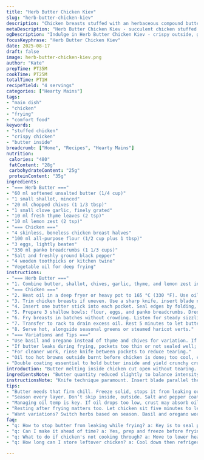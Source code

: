 ```yaml
---
title: "Herb Butter Chicken Kiev"
slug: "herb-butter-chicken-kiev"
description: "Chicken breasts stuffed with an herbaceous compound butter, breaded twice, then deep-fried until golden. The butter cubes freeze firm to hold shape during cooking, melting inside for moisture and flavor. The double dredge provides a crunchy crust. Tips on knife work for pockets and managing oil temperature prevent common pitfalls. Alternative herbs and oils suggested for variation and dietary needs."
metaDescription: "Herb Butter Chicken Kiev - succulent chicken stuffed with herb butter, double-breaded, deep-fried to a perfect golden brown."
ogDescription: "Indulge in Herb Butter Chicken Kiev - crispy outside, gooey inside. Your new favorite comfort food is waiting."
focusKeyphrase: "Herb Butter Chicken Kiev"
date: 2025-08-17
draft: false
image: herb-butter-chicken-kiev.png
author: "Kate"
prepTime: PT35M
cookTime: PT25M
totalTime: PT1H
recipeYield: "4 servings"
categories: ["Hearty Mains"]
tags:
- "main dish"
- "chicken"
- "frying"
- "comfort food"
keywords:
- "stuffed chicken"
- "crispy chicken"
- "butter inside"
breadcrumb: ["Home", "Recipes", "Hearty Mains"]
nutrition: 
 calories: "480"
 fatContent: "28g"
 carbohydrateContent: "25g"
 proteinContent: "35g"
ingredients:
- "=== Herb Butter ==="
- "60 ml softened unsalted butter (1/4 cup)"
- "1 small shallot, minced"
- "20 ml chopped chives (1 1/3 tbsp)"
- "1 small clove garlic, finely grated"
- "10 ml fresh thyme leaves (2 tsp)"
- "10 ml lemon zest (2 tsp)"
- "=== Chicken ==="
- "4 skinless, boneless chicken breast halves"
- "100 ml all-purpose flour (1/2 cup plus 1 tbsp)"
- "3 eggs, lightly beaten"
- "330 ml panko breadcrumbs (1 1/3 cups)"
- "Salt and freshly ground black pepper"
- "4 wooden toothpicks or kitchen twine"
- "Vegetable oil for deep frying"
instructions:
- "=== Herb Butter ==="
- "1. Combine butter, shallot, chives, garlic, thyme, and lemon zest in a bowl. Mix until uniform. Spread into a flat rectangle about 9 cm (3.5 in) wide on plastic wrap. Wrap tightly and freeze 25 minutes until firm. Cut into 4 sticks and keep chilled until ready."
- "=== Chicken ==="
- "2. Heat oil in a deep fryer or heavy pot to 165 °C (330 °F). Use oil with high smoke point like canola or peanut. Line a wire rack over a baking sheet to drain later."
- "3. Trim chicken breasts if uneven. Use a sharp knife, insert blade near narrow end parallel to cutting board, slice inward carefully to create pocket without cutting through. Widen pocket gently by fingers."
- "4. Insert one butter stick into each pocket. Seal edges by folding, securing with toothpicks or tie with kitchen twine to avoid butter leakage. Season inside and out generously with salt and pepper."
- "5. Prepare 3 shallow bowls: flour, eggs, and panko breadcrumbs. Dredge each breast in flour first, shaking off excess. Dip into egg wash fully, then coat with panko. Repeat egg and panko step once more to build a thick crust that traps juices well."
- "6. Fry breasts in batches without crowding. Listen for steady sizzling, color turning golden brown after ~12-15 minutes. Oil temperature drops when chicken added; let it recover between batches to maintain crispness. The crust should be deep golden, chicken juices clear if pierced."
- "7. Transfer to rack to drain excess oil. Rest 5 minutes to let butter set slightly again internally. Remove toothpicks or twine before serving."
- "8. Serve hot, alongside seasonal greens or steamed haricot verts."
- "=== Variations and Tips ==="
- "Use basil and oregano instead of thyme and chives for variation. If lactose intolerant, sub with coconut oil or vegan margarine but flavor alters."
- "If butter leaks during frying, pockets too thin or not sealed well; freeze butter firmly to prevent melting too soon."
- "For cleaner work, rinse knife between pockets to reduce tearing."
- "Oil too hot browns outside burnt before chicken is done; too cool, crust soggy and greasy."
- "Double coating essential to hold butter inside and yield crunchy crust."
introduction: "Butter melting inside chicken cut open without tearing. Crunchy breading traps juices, sounds crackle as it fries. Knife glides in to carve pocket right, not piercing through. Herbs grated fine, mingling with softened butter—zing of citrus zest brightening dense savor. Deep fryer humming steady heat, oil shimmering—too hot or cold, ruins crust. Freeze that butter tight, cut sticks firm for stuffing. Hands steady, seal pocket tight with toothpicks, no escape routes for buttery flood. Double dredging creates armor—flour, egg, crumbs, egg, crumbs—thick shield for tender meat, hot butter waiting inside. Rest to settle, slice gives steam hiss, aroma hits immediately buttery garlic with fresh herbs. An easy switch of oil or herb means game changes. Kitchen advice: knife control, oil vigilance; all in timing, touch, sense."
ingredientsNote: "Butter quantity reduced slightly to balance intensity with added lemon zest and thyme replacing parsley for herbaceous complexity. Shallot swaps onion green—milder, less fibrous than the original. Panko breadcrumbs replace regular to add crunch and lighter texture. Eggs reduced by one for less waste since coating doubled. Use unsalted butter for precise salt control. If no deep fryer, use heavy pot and a thermometer. For lactose intolerance, coconut oil or blended plant margarine replaces butter but expect less creamy mouthfeel. Fresh herbs essential for bright flavor; dried herbs lead to dull profile. Keep butter cold, firm, easy to work with, or it will melt when stuffing and leak during frying. Toothpicks or twine essential to seal pocket—skip and butter escapes. Flour dredging critical to keep coating adhering. Double dredge creates thick crust that insulates, prevents oil absorption, and seals moisture."
instructionsNote: "Knife technique paramount. Insert blade parallel then carefully hollow without piercing. Use finger to widen pocket to fit stick of butter without stretching thin and tearing—common fail. Freezing butter solid allows stuffing without it melting into meat early. Oil temperature should be around 165 °C (330 °F)—too hot burns crumbs before internal cooks; too cool means greasy soggy crusts. Listen to oil bubble intensity as cue. Maintain heat by frying in small batches, letting oil regain temp between. Double dredge—flour, egg, crumbs, then egg and crumbs again—creates armor sealing flavors and moisture. Fry roughly 12-15 minutes depending on meat thickness; crust golden, juices clear when pierced. Drain on rack to avoid soggy bottom and let rest 5 minutes so hot butter thickens, preventing running upon serving. Remove toothpicks after frying to not pierce skin during eating."
tips:
- "Butter needs that firm chill. Freeze solid, stops it from leaking out. Cut sticks narrow. Hollow pockets but don’t tear chicken. Chicken breasts need some trimming. Cut carefully; precision avoids mess in oil. Check oil temp constantly. Near 165 °C - listen for good bubbling, sizzling. Too hot? Crust burns, too cool? Soggy crust."
- "Season every layer. Don’t skip inside, outside. Salt and pepper coat chicken breasts well. Meat can be bland without seasoning. Egg wash thorough—get every nook and cranny. Panko breadcrumbs add crunch; regular breadcrumbs don’t match that texture. Two coats of panko means double armor against oil."
- "Managing oil temp is key. If oil drops too low, crust may absorb oil; greasy texture then. Fry in small batches. Gives oil chance to recover heat. If crust browns but chicken’s pink, needs longer. A thermometer inside chicken can save from underdone meat."
- "Resting after frying matters too. Let chicken sit five minutes to let juices settle. Butter inside needs to firm up. Remove toothpicks before serving, ensure no sharp edges. Serve hot alongside greens or on their own. Present with fresh herbs for color. People love the contrast."
- "Want variations? Switch herbs based on season. Basil and oregano work well if thyme not available. Coconut oil for dairy-free option. Texture changes but still good. Or try adding spices to breadcrumbs for deeper flavor. Experiment with infusing garlic into oil before frying for extra taste."
faq:
- "q: How to stop butter from leaking while frying? a: Key is to seal pockets well. Fingers help tighten edges. Use toothpicks or twine. Make sure butter frozen solid. If leaks happen, pockets may be thin. Also check your frying technique."
- "q: Can I make it ahead of time? a: Yes, prep and freeze before frying. Stuff chicken, seal, then freeze. Take out, let chill before frying. If thawing overnight, that’s good too. Freshly bread before frying if possible for crunch."
- "q: What to do if chicken's not cooking through? a: Move to lower heat. Let it cook longer. Greasing oil means waiting. Alternatively, finish in oven at 190 °C for even cooking. Always take temps in thickest part of breast."
- "q: How long can I store leftover chicken? a: Cool down then refrigerate, use within three days. Can freeze leftovers for a month. Reheat in oven; that keeps crunch intact. Microwaving makes it soggy—avoid."

---
```

